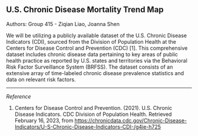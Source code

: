 ## U.S. Chronic Disease Mortality Trend Map
Authors: Group 415 - Ziqian Liao, Joanna Shen

We will be utilizing a publicly available dataset of the U.S. Chronic Disease Indicators (CDI), sourced from the Division of Population Health at the Centers for Disease Control and Prevention (CDC) [1]. This comprehensive dataset includes chronic disease data pertaining to key areas of public health practice as reported by U.S. states and territories via the Behavioral Risk Factor Surveillance System (BRFSS). The dataset consists of an extensive array of time-labeled chronic disease prevalence statistics and data on relevant risk factors.

---
*Reference*
1. Centers for Disease Control and Prevention. (2021). U.S. Chronic Disease Indicators. CDC Division of Population Health. Retrieved February 16, 2023, from https://chronicdata.cdc.gov/Chronic-Disease-Indicators/U-S-Chronic-Disease-Indicators-CDI-/g4ie-h725
